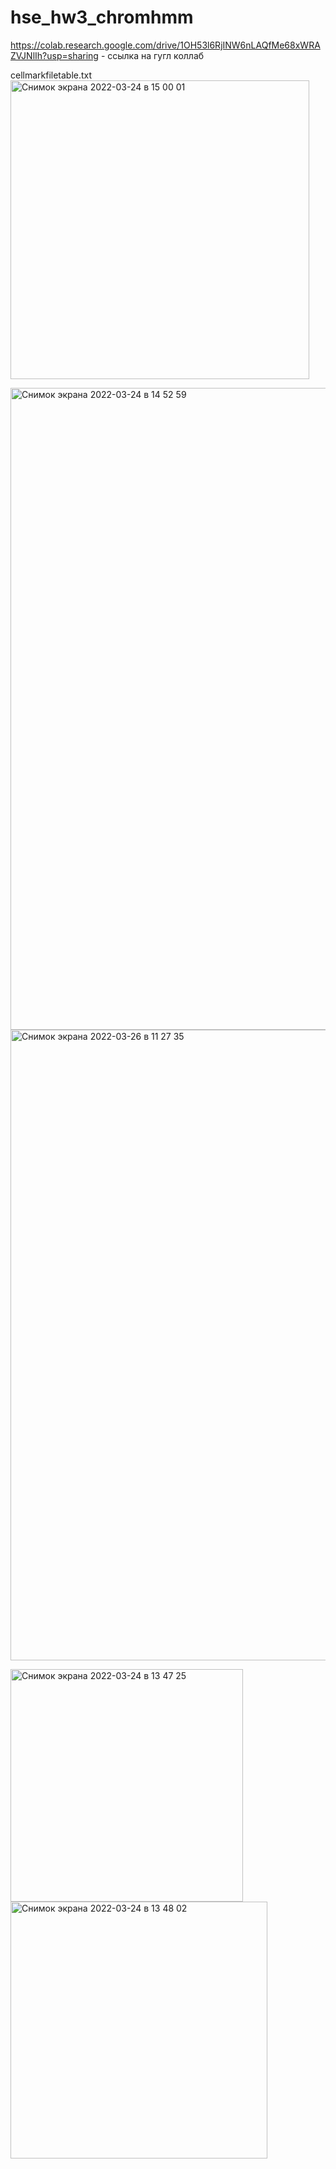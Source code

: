 # hse_hw3_chromhmm

https://colab.research.google.com/drive/1OH53l6RjINW6nLAQfMe68xWRAZVJNlIh?usp=sharing - ссылка на гугл коллаб

cellmarkfiletable.txt 
<img width="478" alt="Снимок экрана 2022-03-24 в 15 00 01" src="https://user-images.githubusercontent.com/60537367/159911751-28cd4e48-6b10-4de1-8939-d14181dea377.png">

<img width="1027" alt="Снимок экрана 2022-03-24 в 14 52 59" src="https://user-images.githubusercontent.com/60537367/159911786-e4f55759-81c1-4500-897a-770dfb40e813.png">

<img width="1009" alt="Снимок экрана 2022-03-26 в 11 27 35" src="https://user-images.githubusercontent.com/60537367/160231399-eb1c4068-6b8f-4df8-8d9b-4f968366d851.png">

<img width="372" alt="Снимок экрана 2022-03-24 в 13 47 25" src="https://user-images.githubusercontent.com/60537367/159900195-ebfa4339-4116-419f-b975-aeb88e8ad6cb.png"> <img width="411" alt="Снимок экрана 2022-03-24 в 13 48 02" src="https://user-images.githubusercontent.com/60537367/159900235-8bf15ef7-ff59-42a2-a553-61f47ff4319e.png">




